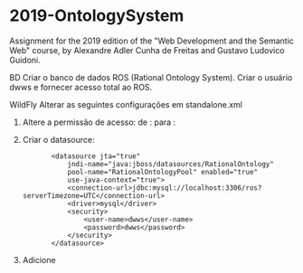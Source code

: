 # 2019-OntologySystem
Assignment for the 2019 edition of the "Web Development and the Semantic Web" course, by Alexandre Adler Cunha de Freitas and Gustavo Ludovico Guidoni.


BD
  Criar o banco de dados ROS  (Rational Ontology System).
  Criar o usuário dwws e fornecer acesso total ao ROS.


WildFly
  Alterar as seguintes configurações em standalone.xml

  1) Altere a permissão de acesso:
  de   : <default-missing-method-permissions-deny-access value="true"/>
  para : <default-missing-method-permissions-deny-access value="false"/>

  2) Criar o datasource:
  
  				<datasource jta="true"
					jndi-name="java:jboss/datasources/RationalOntology"
					pool-name="RationalOntologyPool" enabled="true"
					use-java-context="true">
					<connection-url>jdbc:mysql://localhost:3306/ros?serverTimezone=UTC</connection-url>
					<driver>mysql</driver>
					<security>
						<user-name>dwws</user-name>
						<password>dwws</password>
					</security>
				</datasource>
  3) Adicione
  				<security-domain name="rationalontology">
				    <authentication>
				        <login-module code="Database" flag="required">
				            <module-option name="dsJndiName" value="java:jboss/datasources/RationalOntology"/>
				            <module-option name="principalsQuery" value="select password from user where email=?"/>
				            <module-option name="hashAlgorithm" value="MD5"/>
				            <module-option name="hashEncoding" value="base64"/>
				            <module-option name="hashUserPassword" value="true"/>
				        </login-module>
				    </authentication>
				</security-domain>
